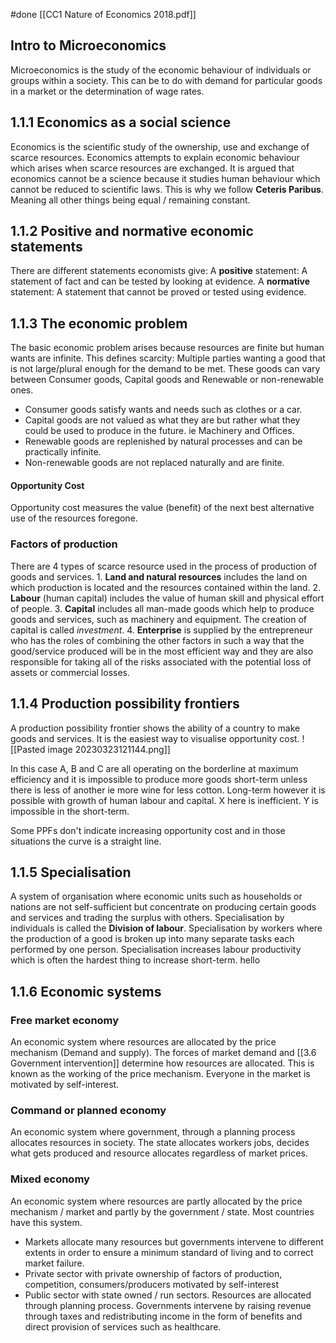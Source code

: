#done 
[[CC1 Nature of Economics 2018.pdf]]
## Intro to Microeconomics 
Microeconomics is the study of the economic behaviour of individuals or groups within a society. This can be to do with demand for particular goods in a market or the determination  of wage rates.

## 1.1.1 Economics as a social science
Economics is the scientific study of the ownership, use and exchange of scarce resources. Economics attempts to explain economic behaviour which arises when scarce resources are exchanged. It is argued that economics cannot be a science because it studies human behaviour which cannot be reduced to scientific laws. 
This is why we follow **Ceteris Paribus**. Meaning all other things being equal / remaining constant. 

## 1.1.2 Positive and normative economic statements 
There are different statements economists give: 
A **positive** statement: A statement of fact and can be tested by looking at evidence.
A **normative** statement: A statement that cannot be proved or tested using evidence.

## 1.1.3 The economic problem
The basic economic problem arises because resources are finite but human wants are infinite. This defines scarcity: Multiple parties wanting a good that is not large/plural enough for the demand to be met. These goods can vary between Consumer goods, Capital goods and Renewable or non-renewable ones.
- Consumer goods satisfy wants and needs such as clothes or a car.
- Capital goods are not valued as what they are but rather what they could be used to produce in the future. ie Machinery and Offices.
- Renewable goods are replenished by natural processes and can be practically infinite.
- Non-renewable goods are not replaced naturally and are finite.

#### Opportunity Cost
Opportunity cost measures the value (benefit) of the next best alternative use of the resources foregone.

### Factors of production 
There are 4 types of scarce resource used in the process of production of goods and services. 
	1. **Land and natural resources** includes the land on which production is located and the resources contained within the land. 
	2. **Labour** (human capital) includes the value of human skill and physical effort of people. 
	3. **Capital** includes all man-made goods which help to produce goods and services, such as machinery and equipment. The creation of capital is called *investment*.
	4. **Enterprise** is supplied by the entrepreneur who has the roles of combining the other factors in such a way that the good/service produced will be in the most efficient way and they are also responsible for taking all of the risks associated with the potential loss of assets or commercial losses.

## 1.1.4 Production possibility frontiers
A production possibility frontier shows the ability of a country to make goods and services. It is the easiest way to visualise opportunity cost.
![[Pasted image 20230323121144.png]]

In this case A, B and C are all operating on the borderline at maximum efficiency and it is impossible to produce more goods short-term unless there is less of another ie more wine for less cotton. Long-term however it is possible with growth of human labour and capital.
X here is inefficient. Y is impossible in the short-term.

Some PPFs don't indicate increasing opportunity cost and in those situations the curve is a straight line.  

## 1.1.5 Specialisation
A system of organisation where economic units such as households or nations are not self-sufficient but concentrate on producing certain goods and services and trading the surplus with others. Specialisation by individuals is called the **Division of labour**.
Specialisation by workers where the production of a good is broken up into many separate tasks each performed by one person. 
Specialisation increases labour productivity which is often the hardest thing to increase short-term. 
hello
## 1.1.6 Economic systems
### Free market economy
An economic system where resources are allocated by the price mechanism (Demand and supply). The forces of market demand and [[3.6 Government intervention]] determine how resources are allocated. This is known as the working of the price mechanism. Everyone in the market is motivated by self-interest. 

### Command or planned economy 
An economic system where government, through a planning process allocates resources in society. The state allocates workers jobs, decides what gets produced and resource allocates regardless of market prices. 

### Mixed economy 
An economic system where resources are partly allocated by the price mechanism / market and partly by the government / state. Most countries have this system. 
- Markets allocate many resources but governments intervene to different extents in order to ensure a minimum standard of living and to correct market failure. 
- Private sector with private ownership of factors of production, competition, consumers/producers motivated by self-interest 
- Public sector with state owned / run sectors. Resources are allocated through planning process. Governments intervene by raising revenue through taxes and redistributing income in the form of benefits and direct provision of services such as healthcare.

